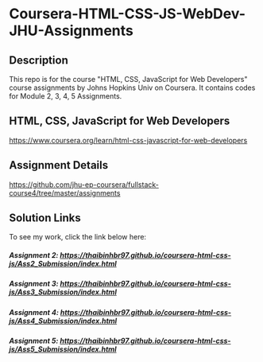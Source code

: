 # Coursera-HTML-CSS-JS-WebDev-JHU-Assignments

## Description
This repo is for the course "HTML, CSS, JavaScript for Web Developers" course assignments by Johns Hopkins Univ on Coursera. It contains codes for Module 2, 3, 4, 5 Assignments.

## HTML, CSS, JavaScript for Web Developers 
https://www.coursera.org/learn/html-css-javascript-for-web-developers

## Assignment Details
https://github.com/jhu-ep-coursera/fullstack-course4/tree/master/assignments

## Solution Links

To see my work, click the link below here:

##### Assignment 2: https://thaibinhbr97.github.io/coursera-html-css-js/Ass2_Submission/index.html

##### Assignment 3: https://thaibinhbr97.github.io/coursera-html-css-js/Ass3_Submission/index.html

##### Assignment 4: https://thaibinhbr97.github.io/coursera-html-css-js/Ass4_Submission/index.html

##### Assignment 5: https://thaibinhbr97.github.io/coursera-html-css-js/Ass5_Submission/index.html
